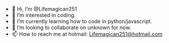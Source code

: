 - 👋 Hi, I’m @Lifemagican251
- 👀 I’m interested in coding.
- 🌱 I’m currently learning how to code in python/javascript.
- 💞️ I’m looking to collaborate on unknown for now.
- 📫 How to reach me at hotmail: Lifemagican251@hotmail.com

<!---
Lifemagican251/Lifemagican251 is a ✨ special ✨ repository because its `README.md` (this file) appears on your GitHub profile.
You can click the Preview link to take a look at your changes.
--->
